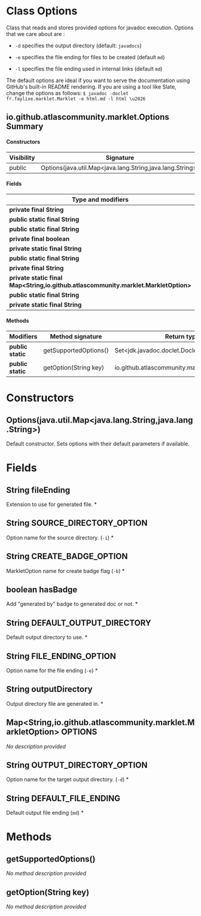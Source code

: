 Class Options
=============
Class that reads and stores provided options for javadoc execution. Options that we care about
 are :

 


  
* `-d` specifies the output directory (default: `javadocs`) 
  
* `-e` specifies the file ending for files to be created (default `md`)
  
* `-l` specifies the file ending used in internal links
 (default `md`)
 


 

 The default options are ideal if you want to serve the documentation using GitHub's
 built-in README rendering. If you are using a tool like Slate, change the options as follows: ```
 $ javadoc -doclet fr.faylixe.marklet.Marklet -e html.md -l html \u2026 ```

io.github.atlascommunity.marklet.Options Summary
-------
#### Constructors
| Visibility | Signature                                                 |
| ---------- | --------------------------------------------------------- |
| public     | Options(java.util.Map<java.lang.String,java.lang.String>) |
#### Fields
| Type and modifiers                                                                  | Field name               |
| ----------------------------------------------------------------------------------- | ------------------------ |
| **private final String**                                                            | fileEnding               |
| **public static final String**                                                      | SOURCE_DIRECTORY_OPTION  |
| **public static final String**                                                      | CREATE_BADGE_OPTION      |
| **private final boolean**                                                           | hasBadge                 |
| **private static final String**                                                     | DEFAULT_OUTPUT_DIRECTORY |
| **public static final String**                                                      | FILE_ENDING_OPTION       |
| **private final String**                                                            | outputDirectory          |
| **private static final Map<String,io.github.atlascommunity.marklet.MarkletOption>** | OPTIONS                  |
| **public static final String**                                                      | OUTPUT_DIRECTORY_OPTION  |
| **private static final String**                                                     | DEFAULT_FILE_ENDING      |
#### Methods
| Modifiers         | Method signature      | Return type                                    |
| ----------------- | --------------------- | ---------------------------------------------- |
| **public static** | getSupportedOptions() | Set<jdk.javadoc.doclet.Doclet.Option>          |
| **public static** | getOption(String key) | io.github.atlascommunity.marklet.MarkletOption |

Constructors
============
Options(java.util.Map<java.lang.String,java.lang.String>)
---------------------------------------------------------
Default constructor. Sets options with their default parameters if available.


Fields
======
String fileEnding
---------------------------
Extension to use for generated file. *


String SOURCE_DIRECTORY_OPTION
----------------------------------------
Option name for the source directory. (`-i`) *


String CREATE_BADGE_OPTION
------------------------------------
MarkletOption name for create badge flag (`-b`) *


boolean hasBadge
----------------
Add "generated by" badge to generated doc or not. *


String DEFAULT_OUTPUT_DIRECTORY
-----------------------------------------
Default output directory to use. *


String FILE_ENDING_OPTION
-----------------------------------
Option name for the file ending (`-e`) *


String outputDirectory
--------------------------------
Output directory file are generated in. *


Map<String,io.github.atlascommunity.marklet.MarkletOption> OPTIONS
--------------------------------------------------------------------------------------
*No description provided*


String OUTPUT_DIRECTORY_OPTION
----------------------------------------
Option name for the target output directory. (`-d`) *


String DEFAULT_FILE_ENDING
------------------------------------
Default output file ending (`md`) *


Methods
=======
getSupportedOptions()
---------------------
*No method description provided*


getOption(String key)
---------------------
*No method description provided*


